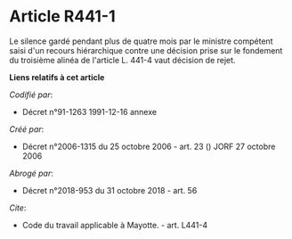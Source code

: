 # Article R441-1

Le silence gardé pendant plus de quatre mois par le ministre compétent saisi d'un recours hiérarchique contre une décision
prise sur le fondement du troisième alinéa de l'article L. 441-4 vaut décision de rejet.

**Liens relatifs à cet article**

_Codifié par_:

  - Décret n°91-1263 1991-12-16 annexe

_Créé par_:

  - Décret n°2006-1315 du 25 octobre 2006 - art. 23 () JORF 27 octobre 2006

_Abrogé par_:

  - Décret n°2018-953 du 31 octobre 2018 - art. 56

_Cite_:

  - Code du travail applicable à Mayotte. - art. L441-4
